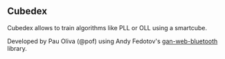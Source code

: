 ## Cubedex 

Cubedex allows to train algorithms like PLL or OLL using a smartcube.

Developed by Pau Oliva (@pof) using Andy Fedotov's [gan-web-bluetooth](https://github.com/afedotov/gan-web-bluetooth) library.
